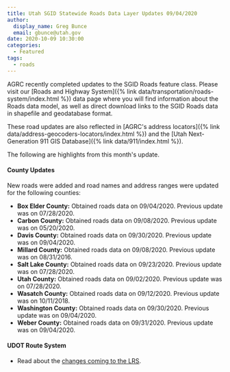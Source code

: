 ```yaml
---
title: Utah SGID Statewide Roads Data Layer Updates 09/04/2020
author:
  display_name: Greg Bunce
  email: gbunce@utah.gov
date: 2020-10-09 10:30:00
categories:
  - Featured
tags:
  - roads
---
```


AGRC recently completed updates to the SGID Roads feature class. Please visit our [Roads and Highway System]({% link data/transportation/roads-system/index.html %}) data page where you will find information about the Roads data model, as well as direct download links to the SGID Roads data in shapefile and geodatabase format.

These road updates are also reflected in [AGRC's address locators]({% link data/address-geocoders-locators/index.html %}) and the [Utah Next-Generation 911 GIS Database]({% link data/911/index.html %}).

The following are highlights from this month's update.

#### County Updates

New roads were added and road names and address ranges were updated for the following counties:

- **Box Elder County:** Obtained roads data on 09/04/2020. Previous update was on 07/28/2020.
- **Carbon County:** Obtained roads data on 09/08/2020. Previous update was on 05/20/2020.
- **Davis County:** Obtained roads data on 09/30/2020. Previous update was on 09/04/2020.
- **Millard County:** Obtained roads data on 09/08/2020. Previous update was on 08/31/2016.
- **Salt Lake County:** Obtained roads data on 09/23/2020. Previous update was on 07/28/2020.
- **Utah County:** Obtained roads data on 09/02/2020. Previous update was on 07/28/2020.
- **Wasatch County:** Obtained roads data on 09/12/2020. Previous update was on 10/11/2018.
- **Washington County:** Obtained roads data on 09/30/2020. Previous update was on 09/04/2020.
- **Weber County:** Obtained roads data on 09/31/2020. Previous update was on 09/04/2020.

#### UDOT Route System

- Read about the [changes coming to the LRS](https://drive.google.com/file/d/1t03AWYHeqTjssTSKnzn60ygdIB-nqEAF/view).
